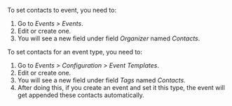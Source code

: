 To set contacts to event, you need to:

1.  Go to *Events \> Events*.
2.  Edit or create one.
3.  You will see a new field under field *Organizer* named *Contacts*.

To set contacts for an event type, you need to:

1.  Go to *Events \> Configuration \> Event Templates*.
2.  Edit or create one.
3.  You will see a new field under field *Tags* named *Contacts*.
4.  After doing this, if you create an event and set it this type, the
    event will get appended these contacts automatically.
